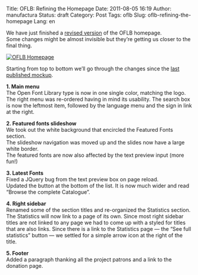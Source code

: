Title: OFLB: Refining the Homepage
Date: 2011-08-05 16:19
Author: manufactura
Status: draft
Category: Post
Tags: oflb
Slug: oflb-refining-the-homepage
Lang: en

We have just finished a [revised
version](http://manufacturaindependente.com/oflb/20110805-homepage/) of
the OFLB homepage.  
Some changes might be almost invisible but they’re getting us closer to
the final thing.

[![OFLB Homepage](http://media.manufacturaindependente.org/homepage-e1312560839651.png "homepage")](http://manufacturaindependente.com/oflb/20110805-homepage/)

Starting from top to bottom we’ll go through the changes since the [last
published
mockup](http://blog.manufacturaindependente.org/2011/07/oflb-fleshing-out-the-home-page/).

**1. Main menu**  
The Open Font Library type is now in one single color, matching the
logo.  
The right menu was re-ordered having in mind its usability. The search
box is now the leftmost item, followed by the language menu and the sign
in link at the right.

**2. Featured fonts slideshow**  
We took out the white background that encircled the Featured Fonts
section.  
The slideshow navigation was moved up and the slides now have a large
white border.  
The featured fonts are now also affected by the text preview input
(more fun!)

**3. Latest Fonts**  
Fixed a JQuery bug from the text preview box on page reload.  
Updated the button at the bottom of the list. It is now much wider and
read “Browse the complete Catalogue”.

**4. Right sidebar**  
Renamed some of the section titles and re-organized the Statistics
section.  
The Statistics will now link to a page of its own. Since most right
sidebar titles are not linked to any page we had to come up with a
styled for titles that are also links. Since there is a link to the
Statistics page — the “See full statistics” button — we settled for a
simple arrow icon at the right of the title.

**5. Footer**  
Added a paragraph thanking all the project patrons and a link to the
donation page.

